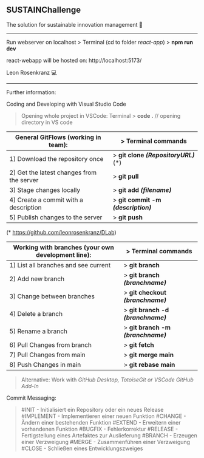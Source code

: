 <H2>SUSTAINChallenge</H2>

The solution for sustainable innovation management 🌳

---

Run webserver on localhost > Terminal (cd to folder _react-app_) > **npm run dev**

react-webapp will be hosted on: http://localhost:5173/

Leon Rosenkranz :computer:

---

Further information:

Coding and Developing with Visual Studio Code

> Opening whole project in VSCode: Terminal > **code .** // opening directory in VS code

|General GitFlows (working in team): |> Terminal commands |
|-|-|
|1) Download the repository once            | > **git clone _(RepositoryURL)_** (*)|
|2) Get the latest changes from the server  | > **git pull**|
|3) Stage changes locally                   | > **git add _(filename)_**|
|4) Create a commit with a description      | > **git commit -m _(description)_**|
|5) Publish changes to the server           | > **git push**|

  (* https://github.com/leonrosenkranz/DLab)

|Working with branches (your own development line): |> Terminal commands |
|-|-|
|1) List all branches and see current        | > **git branch**|
|2) Add new branch                           | > **git branch _(branchname)_**|
|3) Change between branches                  | > **git checkout _(branchname)_**|
|4) Delete a branch                          | > **git branch -d _(branchname)_**|
|5) Rename a branch                          | > **git branch -m _(branchname)_**|
|6) Pull Changes from branch                 | > **git fetch**|
|7) Pull Changes from main                   | > **git merge main**|
|8) Push Changes in main                     | > **git rebase main**|
 
> Alternative: Work with _GitHub Desktop, TotoiseGit or VSCode GitHub Add-In_
>
Commit Messaging:

>#INIT - Initialisiert ein Repository oder ein neues Release
>#IMPLEMENT - Implementieren einer neuen Funktion
#CHANGE - Ändern einer bestehenden Funktion
#EXTEND - Erweitern einer vorhandenen Funktion
#BUGFIX - Fehlerkorrektur
#RELEASE - Fertigstellung eines Artefaktes zur Auslieferung
#BRANCH - Erzeugen einer Verzweigung
#MERGE - Zusammenführen einer Verzweigung
#CLOSE - Schließen eines Entwicklungszweiges
